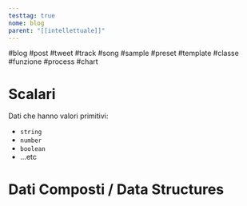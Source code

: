 ```yaml
---
testtag: true
nome: blog
parent: "[[intellettuale]]"
---
```

#blog #post #tweet #track #song #sample #preset #template #classe #funzione #process #chart 

# Scalari
Dati che hanno valori primitivi:
* `string`
* `number`
* `boolean`
* ...etc

# Dati Composti / Data Structures